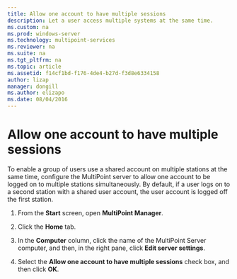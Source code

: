 ```yaml
---
title: Allow one account to have multiple sessions
description: Let a user access multiple systems at the same time.
ms.custom: na
ms.prod: windows-server
ms.technology: multipoint-services
ms.reviewer: na
ms.suite: na
ms.tgt_pltfrm: na
ms.topic: article
ms.assetid: f14cf1bd-f176-4de4-b27d-f3d8e6334158
author: lizap
manager: dongill
ms.author: elizapo
ms.date: 08/04/2016
---
```

# Allow one account to have multiple sessions
To enable a group of users use a shared account on multiple stations at the same time, configure the MultiPoint server to allow one account to be logged on to multiple stations simultaneously. By default, if a user logs on to a second station with a shared user account, the user account is logged off the first station.  
  
1.  From the **Start** screen, open **MultiPoint Manager**.  
  
2.  Click the **Home** tab.  
  
3.  In the **Computer** column, click the name of the MultiPoint Server computer, and then, in the right pane, click **Edit server settings**.  
  
4.  Select the **Allow one account to have multiple sessions** check box, and then click **OK**.  
  
